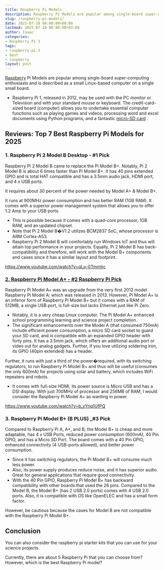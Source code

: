 ```yaml
---
title: Raspberry Pi Models
description: Raspberry Pi Models are popular among single-board super-computing enthusiasts and is described as a small Linux-based computer on a single small board. -...
slug: /raspberry-pi-models/
date: 2025-07-10 00:00:00+00:00
lastmod: 2025-07-10 00:00:00+03:00
author: Isaac
categories:
- Raspberry Pi 3
tags:
- raspberry-pi-3
- best
- raspberry
layout: post
---
```

[Raspberry](https://pestpolicy.com/best-raspberry-pi-3-starter-kits/) Pi Models are popular among single-board super-computing enthusiasts and is described as a small Linux-based computer on a single small board.
- Raspberry Pi 1, released in 2012, may be used with the PC monitor or Television and with your standard mouse or keyboard.
The credit-card-sized board (computer) allows you to undertake essential computer functions such as playing games and videos, processing word and excel documents using Python programs, and a fantastic
[micro-SD card](https://pestpolicy.com/[best](https://pestpolicy.com/best-pcie-wireless-card-for-gaming/)-sd-card-for-raspberry-pi-3/)
.
## Reviews: Top 7 Best Raspberry Pi Models for 2025
### **1. Raspberry Pi 2 Model B Desktop - #1 Pick**
Raspberry Pi 2 Model B came to replace the Pi Model B+. Notably, Pi 2 Model B is about 6 times faster than Pi Model B+.
It has 40 pins extended GPIO and is total HAT compatible and has a 3.5mm audio jack, HDMI port, and 4 x USB ports.

It requires about 30 percent of the power needed by Model A+ & Model B+.

It runs at 900MHz power consumption and has better RAM (1GB RAM). It comes with a superior power management system that allows you to offer 1.2 Amp to your USB ports.
- This is possible because it comes with a quad-core processor, 1GB RAM, and an updated chipset.
- Note that Pi 2 Model B�V1.2 utilizes BCM2837 SoC, whose processor is ARM Cortex-A53.
- Raspberry Pi 2 Model B will comfortably run Windows IoT and thus will attain top performance in your projects.
Equally, Pi 2 Model B has back-compatibility and therefore, will work with the Model B+ components and cases since it has a similar layout and footprint.

https://www.youtube.com/watch?v=qLo-0Tmmlrc
### [2. Raspberry Pi Model A+ - #2 Raspberry Pi Pick](https://www.amazon.com/dp/B00PEX05TO/?tag=p-policy-20)
Raspberry Pi Model A+ was an upgrade from the very first 2012 model Raspberry Pi Model A: which was released in 2013.
However, Pi Model A+ is an inferior form of Raspberry Pi Model B+ but it comes with a RAM of 512MB, a single USB port, is full-size but lacks Ethernet just like Pi Zero.
- Notably, it is a very cheap Linux computer. The Pi Model A+ enhanced school programming learning and science project completion.
- The significant enhancements over the Model A (that consumed 750mA) include efficient power consumption, a micro SD card socket to guard your SD card, and is compatible with an expanded GPIO header with forty pins.
It has a 3.5mm jack, which offers an additional audio port or video out for analog gadgets. Further, if you love utilizing soldering iron, its GPIO (40pin extended) has a header.

Further, it runs with just a third of the power�required, with its switching regulators, to run Raspberry Pi Model B+ and thus will be useful (consumes the only 600mA) for projects using solar and battery, which includes WiFi repeaters and robots.
- It comes with full-size HDMI, its power source is Micro USB and has a DSI display.
With just 700MHz of processor and 256MB of RAM, I would consider the Raspberry Pi Model A+ as wanting in power.

https://www.youtube.com/watch?v=b_vYnq1UfPQ
### **3. Raspberry Pi Model B+ (B PLUS) _#3 Pick**
Compared to Raspberry Pi A, A+, and B, the Model B+ is cheap and more adaptable, has 4 x USB Ports, reduced power consumption (600mA), 40 Pin GPIO, and has a Micro SD Port.
The board comes with a 40 Pin GPIO, enhanced connectivity (4 USB-ports allowed), and better power consumption.
- Since it has switching regulators, the Pi Model B+ will consume much less power.
- Also, its power supply produces reduce noise, and it has superior audio. Great for general applications that require good connectivity.
- With the 40 Pin GPIO, Raspberry Pi Model B+ has backward compatibility with other boards that used the 26 pins.
Compared to the Model B, the Model B+ (has 2 USB 2.0 ports) comes with 4 USB 2.0 ports. Also, it is compatible with OS like OpenELEC and has a small form factor.

However, be cautious because the cases for Model B are not compatible with the Raspberry Pi Model B+.
## Conclusion
You can also consider the raspberry pi starter kits that you can use for your science projects.

Currently, there are about 5 Raspberry Pi that you can choose from? However, which is the best Raspberry Pi model?
